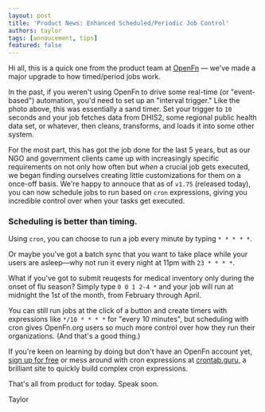```yaml
---
layout: post
title: 'Product News: Enhanced Scheduled/Periodic Job Control'
authors: taylor
tags: [annoucement, tips]
featured: false
---
```


Hi all, this is a quick one from the product team at
[OpenFn](https://openfn.org/) — we've made a major upgrade to how timed/period
jobs work.

<!--truncate-->

In the past, if you weren't using OpenFn to drive some real-time (or
"event-based") automation, you'd need to set up an "interval trigger." Like the
photo above, this was essentially a sand timer. Set your trigger to `10` seconds
and your job fetches data from DHIS2, some regional public health data set, or
whatever, then cleans, transforms, and loads it into some other system.

For the most part, this has got the job done for the last 5 years, but as our
NGO and government clients came up with increasingly specific requirements on
not only how often but _when_ a crucial job gets executed, we began finding
ourselves creating little customizations for them on a once-off basis. We're
happy to annouce that as of `v1.75` (released today), you can now schedule jobs
to run based on `cron` expressions, giving you incredible control over when your
tasks get executed.

### Scheduling is better than timing.

Using `cron`, you can choose to run a job every minute by typing `* * * * *`.

Or maybe you've got a batch sync that you want to take place while your users
are asleep—why not run it every night at 11pm with `23 * * * *`.

What if you've got to submit reuqests for medical inventory only during the
onset of flu season? Simply type `0 0 1 2-4 *` and your job will run at midnight
the 1st of the month, from February through April.

You can still run jobs at the click of a button and create timers with
expressions like `*/10 * * * *` for "every 10 minutes", but scheduling with cron
gives OpenFn.org users so much more control over how they run their
organizations. (And that's a good thing.)

If you're keen on learning by doing but don't have an OpenFn account yet,
[sign up for free](https://www.openfn.org/signup) or mess around with cron
expressions at <a href="https://crontab.guru" target="_blank">crontab.guru</a>,
a brilliant site to quickly build complex cron expressions.

That's all from product for today. Speak soon.

Taylor
